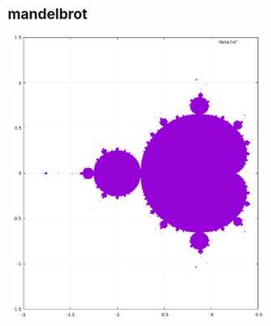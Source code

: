 # mandelbrot

![complexset](https://github.com/samuelelanzi/mandelbrot/blob/main/complexset/images/mandelbrot_gnuplot.png)
